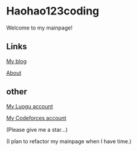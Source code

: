 # Haohao123coding

Welcome to my mainpage!

## Links

[My blog](https://haohao123coding.github.io/main/blogmain)

[About](https://haohao123coding.github.io/main/about)

## other

[My Luogu account](https://www.luogu.com.cn/user/1592447)

[My Codeforces account](https://codeforces.com/profile/Haohao123coding)

(Please give me a star...)

(I plan to refactor my mainpage when I have time.)
